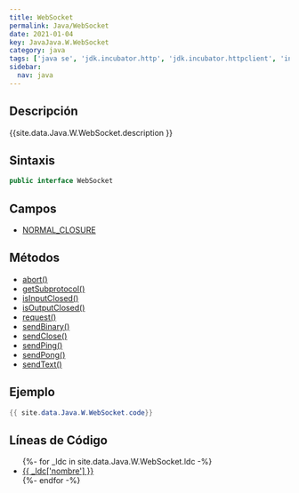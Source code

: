```yaml
---
title: WebSocket
permalink: Java/WebSocket
date: 2021-01-04
key: JavaJava.W.WebSocket
category: java
tags: ['java se', 'jdk.incubator.http', 'jdk.incubator.httpclient', 'interface java', 'Java 9']
sidebar: 
  nav: java
---
```


## Descripción
{{site.data.Java.W.WebSocket.description }}

## Sintaxis
~~~java
public interface WebSocket
~~~

## Campos
* [NORMAL_CLOSURE](/Java/WebSocket/NORMAL_CLOSURE)

## Métodos
* [abort()](/Java/WebSocket/abort)
* [getSubprotocol()](/Java/WebSocket/getSubprotocol)
* [isInputClosed()](/Java/WebSocket/isInputClosed)
* [isOutputClosed()](/Java/WebSocket/isOutputClosed)
* [request()](/Java/WebSocket/request)
* [sendBinary()](/Java/WebSocket/sendBinary)
* [sendClose()](/Java/WebSocket/sendClose)
* [sendPing()](/Java/WebSocket/sendPing)
* [sendPong()](/Java/WebSocket/sendPong)
* [sendText()](/Java/WebSocket/sendText)

## Ejemplo
~~~java
{{ site.data.Java.W.WebSocket.code}}
~~~

## Líneas de Código
<ul>
{%- for _ldc in site.data.Java.W.WebSocket.ldc -%}
   <li>
       <a href="{{_ldc['url'] }}">{{ _ldc['nombre'] }}</a>
   </li>
{%- endfor -%}
</ul>

